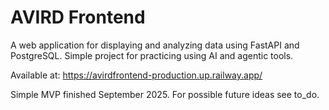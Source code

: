 # AVIRD Frontend

A web application for displaying and analyzing data using FastAPI and PostgreSQL. Simple project for practicing using AI and agentic tools.

Available at: https://avirdfrontend-production.up.railway.app/

Simple MVP finished September 2025. For possible future ideas see to_do.
